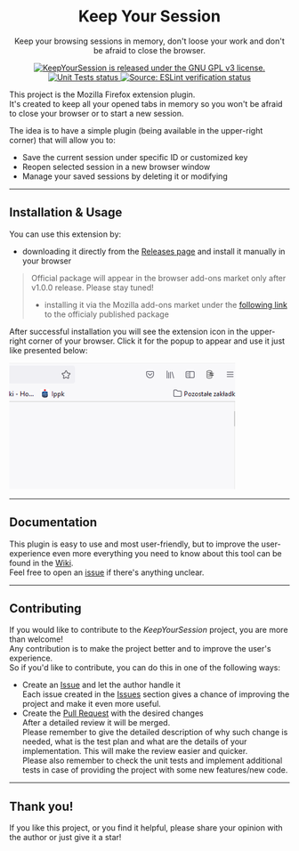 <h1 align="center"> Keep Your Session </h1>
<p align="center">
    Keep your browsing sessions in memory, don't loose your work and don't be afraid to close the browser.
</p>
<p align="center">
    <a href="https://github.com/BartoszKlonowski/ExtendedVector/blob/main/LICENSE">
        <img src="https://img.shields.io/github/license/BartoszKlonowski/keep-your-session?style=plastic" alt="KeepYourSession is released under the GNU GPL v3 license." />
    </a>
    <a href="https://github.com/BartoszKlonowski/keep-your-session/actions/workflows/keep-your-session-CI.yml">
        <img src="https://img.shields.io/github/workflow/status/BartoszKlonowski/keep-your-session/KeepYourSession-CI?label=Tests&style=plastic" alt="Unit Tests status" />
    </a>
    <a href="https://github.com/BartoszKlonowski/keep-your-session/actions/workflows/KeepYourSession-CI.yml">
        <img src="https://img.shields.io/github/workflow/status/BartoszKlonowski/keep-your-session/KeepYourSession-CI?label=Verify%3A%20ESLint&style=plastic" alt="Source: ESLint verification status" />
    </a>
</p>

This project is the Mozilla Firefox extension plugin.
<br/>It's created to keep all your opened tabs in memory so you won't be afraid to close your browser or to start a new session.

The idea is to have a simple plugin (being available in the upper-right corner) that will allow you to:
* Save the current session under specific ID or customized key
* Reopen selected session in a new browser window
* Manage your saved sessions by deleting it or modifying
  

---
  
## Installation & Usage ##

You can use this extension by:
* downloading it directly from the [Releases page](https://github.com/BartoszKlonowski/keep-your-session/releases) and install it manually in your browser
> Official package will appear in the browser add-ons market only after v1.0.0 release.
> Please stay tuned!
>* installing it via the Mozilla add-ons market under the [following link](https://addons.mozilla.org/pl/firefox/addon/keepyoursession/) to the officialy published package

After successful installation you will see the extension icon in the upper-right corner of your browser.
Click it for the popup to appear and use it just like presented below:

![Usage presentation GIF](.github/resources/Plugin-presentation1.gif)

---


## Documentation ##

This plugin is easy to use and most user-friendly, but to improve the user-experience even more everything you need to know about this tool can be found in the [Wiki](https://github.com/BartoszKlonowski/keep-your-session/wiki).
<br/>Feel free to open an [issue](https://github.com/BartoszKlonowski/keep-your-session/issues) if there's anything unclear.

---

## Contributing ##

If you would like to contribute to the *KeepYourSession* project, you are more than welcome!
<br/>Any contribution is to make the project better and to improve the user's experience.
<br/>So if you'd like to contribute, you can do this in one of the following ways:

* Create an [Issue](https://github.com/BartoszKlonowski/keep-your-session/issues/new) and let the author handle it
<br/>Each issue created in the [Issues](https://github.com/BartoszKlonowski/keep-your-session/issues) section gives a chance of improving the project and make it even more useful.
* Create the [Pull Request](https://github.com/BartoszKlonowski/keep-your-session/compare) with the desired changes
<br/>After a detailed review it will be merged.
<br/>Please remember to give the detailed description of why such change is needed, what is the test plan and what are the details of your implementation. This will make the review easier and quicker.
<br/>Please also remember to check the unit tests and implement additional tests in case of providing the project with some new features/new code.

---

## Thank you! ##

If you like this project, or you find it helpful, please share your opinion with the author or just give it a star!
